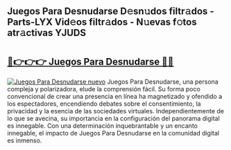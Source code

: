 ## Juegos Para Desnudarse D𝚎sn𝚞dos filtr𝚊dos - Parts-LYX Vid𝚎os filtr𝚊dos - N𝚞evas f𝚘tos atr𝚊ctivas YJUDS

# <h2><a href="http://mb7rfrs.tromn.icu/?c=Juegos+Para+Desnudarse">🔗👉👉👉 Juegos Para Desnudarse 🔗🔗</a></h2>

[![Juegos Para Desnudarse nuevo](https://i.imgur.com/pEAQMta.gif)](http://mb7rfrs.tromn.icu/?c=Juegos+Para+Desnudarse)
Juegos Para Desnudarse, una persona compleja y polarizadora, elude la comprensión fácil. Su forma poco convencional de crear una presencia en línea ha magnetizado y ofendido a los espectadores, encendiendo debates sobre el consentimiento, la privacidad y la esencia de las sociedades virtuales. Independientemente de lo que se avecina, su importancia en la configuración del panorama digital es innegable. Con una determinación inquebrantable y un encanto innegable, el impacto de Juegos Para Desnudarse en la comunidad digital es inmenso.
